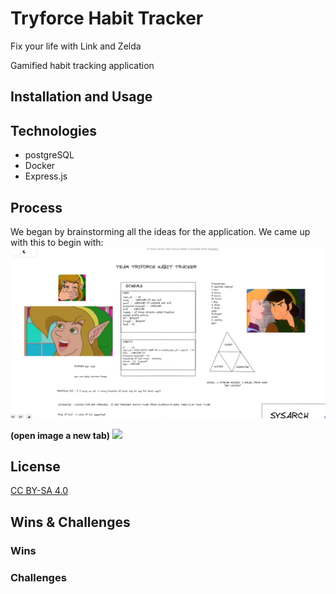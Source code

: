 # Tryforce Habit Tracker
Fix your life with Link and Zelda

Gamified habit tracking application

## Installation and Usage

## Technologies
* postgreSQL
* Docker
* Express.js

## Process
We began by brainstorming all the ideas for the application. We came up with this to begin with:
![](GHimages/beginnings1.png)

**(open image a new tab)**
![](GHimages/overallcanvasopaque.png)

## License
[CC BY-SA 4.0](https://creativecommons.org/licenses/by-sa/4.0/)

## Wins & Challenges
### Wins
### Challenges